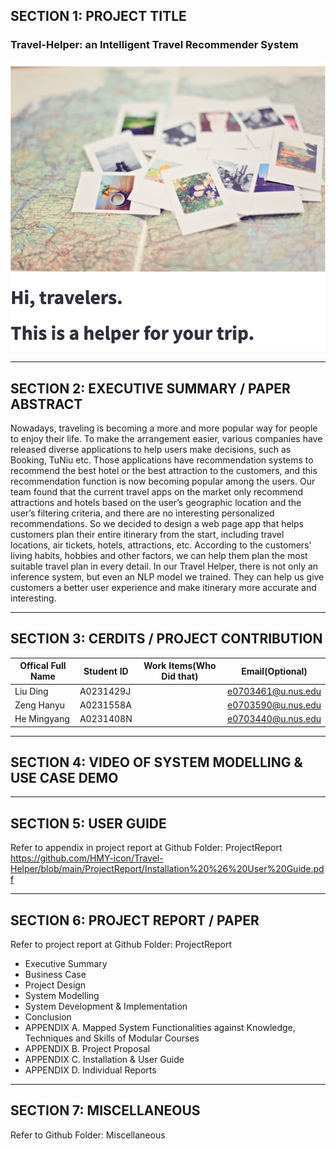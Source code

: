 ## SECTION 1: PROJECT TITLE
###  Travel-Helper: an Intelligent Travel Recommender System
![](Miscellaneous/profile.png)

---

## SECTION 2: EXECUTIVE SUMMARY / PAPER ABSTRACT

Nowadays, traveling is becoming a more and more popular way for people to enjoy their life. To make the arrangement easier, various companies have released diverse applications to help users make decisions, such as Booking, TuNiu etc. Those applications have recommendation systems to recommend the best hotel or the best attraction  to the customers, and this recommendation function is now becoming popular among the users.
Our team found that the current travel apps on the market only recommend attractions and hotels based on the user’s geographic location and the user’s filtering criteria, and there are no interesting personalized recommendations. So we decided to design a web page app that helps customers plan their entire itinerary from the start, including travel locations, air tickets, hotels, attractions, etc. According to the customers' living habits, hobbies and other factors, we can help them plan the most suitable travel plan in every detail.
In our Travel Helper, there is not only an inference system, but even an NLP model we trained. They can help us give customers a better user experience and make itinerary more accurate and interesting.

---

## SECTION 3: CERDITS / PROJECT CONTRIBUTION

                                  
|Offical Full Name     |  Student ID   | Work Items(Who Did that)     | Email(Optional)    | 
|----------------------|---------------|------------------------------|--------------------|
| Liu Ding             | A0231429J     |                              | e0703461@u.nus.edu | 
| Zeng Hanyu           | A0231558A     |                              | e0703590@u.nus.edu | 
| He Mingyang          | A0231408N     |                              | e0703440@u.nus.edu | 


---

## SECTION 4: VIDEO OF SYSTEM MODELLING & USE CASE DEMO




---

## SECTION 5: USER GUIDE

Refer to appendix <User Guide> in project report at Github Folder: ProjectReport <br>https://github.com/HMY-icon/Travel-Helper/blob/main/ProjectReport/Installation%20%26%20User%20Guide.pdf


---

## SECTION 6: PROJECT REPORT / PAPER

Refer to project report at Github Folder: ProjectReport <br>

- Executive Summary
- Business Case
- Project Design
- System Modelling
- System Development & Implementation
- Conclusion
- APPENDIX A.  Mapped System Functionalities against Knowledge, Techniques and Skills of Modular Courses
- APPENDIX B. Project Proposal
- APPENDIX C. Installation & User Guide
- APPENDIX D. Individual Reports


---

## SECTION 7: MISCELLANEOUS

Refer to Github Folder: Miscellaneous
